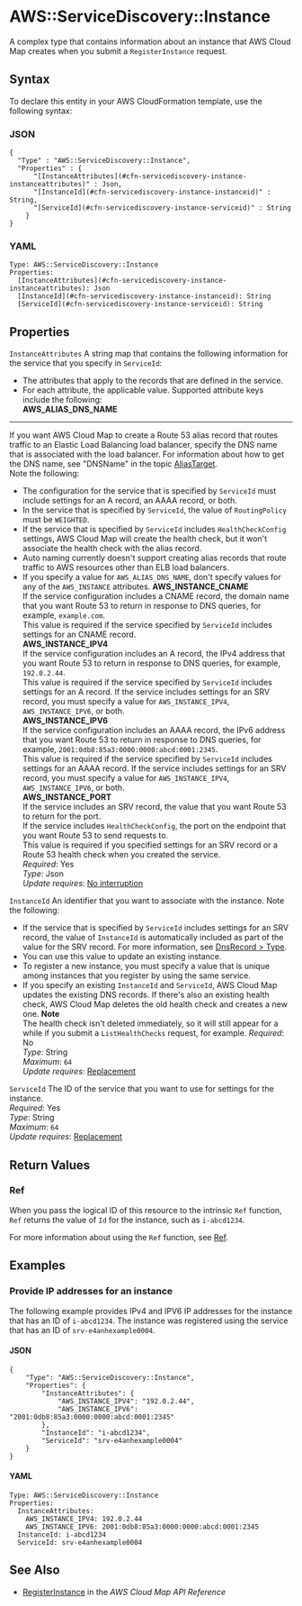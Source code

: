 # AWS::ServiceDiscovery::Instance<a name="aws-resource-servicediscovery-instance"></a>

A complex type that contains information about an instance that AWS Cloud Map creates when you submit a `RegisterInstance` request\.

## Syntax<a name="aws-resource-servicediscovery-instance-syntax"></a>

To declare this entity in your AWS CloudFormation template, use the following syntax:

### JSON<a name="aws-resource-servicediscovery-instance-syntax.json"></a>

```
{
  "Type" : "AWS::ServiceDiscovery::Instance",
  "Properties" : {
      "[InstanceAttributes](#cfn-servicediscovery-instance-instanceattributes)" : Json,
      "[InstanceId](#cfn-servicediscovery-instance-instanceid)" : String,
      "[ServiceId](#cfn-servicediscovery-instance-serviceid)" : String
    }
}
```

### YAML<a name="aws-resource-servicediscovery-instance-syntax.yaml"></a>

```
Type: AWS::ServiceDiscovery::Instance
Properties: 
  [InstanceAttributes](#cfn-servicediscovery-instance-instanceattributes): Json
  [InstanceId](#cfn-servicediscovery-instance-instanceid): String
  [ServiceId](#cfn-servicediscovery-instance-serviceid): String
```

## Properties<a name="aws-resource-servicediscovery-instance-properties"></a>

`InstanceAttributes`  <a name="cfn-servicediscovery-instance-instanceattributes"></a>
A string map that contains the following information for the service that you specify in `ServiceId`:  
+ The attributes that apply to the records that are defined in the service\. 
+ For each attribute, the applicable value\.
Supported attribute keys include the following:  
 **AWS\_ALIAS\_DNS\_NAME**   
 ****   
If you want AWS Cloud Map to create a Route 53 alias record that routes traffic to an Elastic Load Balancing load balancer, specify the DNS name that is associated with the load balancer\. For information about how to get the DNS name, see "DNSName" in the topic [AliasTarget](https://docs.aws.amazon.com/Route53/latest/APIReference/API_AliasTarget.html)\.  
Note the following:  
+ The configuration for the service that is specified by `ServiceId` must include settings for an A record, an AAAA record, or both\.
+ In the service that is specified by `ServiceId`, the value of `RoutingPolicy` must be `WEIGHTED`\.
+ If the service that is specified by `ServiceId` includes `HealthCheckConfig` settings, AWS Cloud Map will create the health check, but it won't associate the health check with the alias record\.
+ Auto naming currently doesn't support creating alias records that route traffic to AWS resources other than ELB load balancers\.
+ If you specify a value for `AWS_ALIAS_DNS_NAME`, don't specify values for any of the `AWS_INSTANCE` attributes\.
 **AWS\_INSTANCE\_CNAME**   
If the service configuration includes a CNAME record, the domain name that you want Route 53 to return in response to DNS queries, for example, `example.com`\.  
This value is required if the service specified by `ServiceId` includes settings for an CNAME record\.  
 **AWS\_INSTANCE\_IPV4**   
If the service configuration includes an A record, the IPv4 address that you want Route 53 to return in response to DNS queries, for example, `192.0.2.44`\.  
This value is required if the service specified by `ServiceId` includes settings for an A record\. If the service includes settings for an SRV record, you must specify a value for `AWS_INSTANCE_IPV4`, `AWS_INSTANCE_IPV6`, or both\.  
 **AWS\_INSTANCE\_IPV6**   
If the service configuration includes an AAAA record, the IPv6 address that you want Route 53 to return in response to DNS queries, for example, `2001:0db8:85a3:0000:0000:abcd:0001:2345`\.  
This value is required if the service specified by `ServiceId` includes settings for an AAAA record\. If the service includes settings for an SRV record, you must specify a value for `AWS_INSTANCE_IPV4`, `AWS_INSTANCE_IPV6`, or both\.  
 **AWS\_INSTANCE\_PORT**   
If the service includes an SRV record, the value that you want Route 53 to return for the port\.  
If the service includes `HealthCheckConfig`, the port on the endpoint that you want Route 53 to send requests to\.   
This value is required if you specified settings for an SRV record or a Route 53 health check when you created the service\.  
*Required*: Yes  
*Type*: Json  
*Update requires*: [No interruption](https://docs.aws.amazon.com/AWSCloudFormation/latest/UserGuide/using-cfn-updating-stacks-update-behaviors.html#update-no-interrupt)

`InstanceId`  <a name="cfn-servicediscovery-instance-instanceid"></a>
An identifier that you want to associate with the instance\. Note the following:  
+ If the service that is specified by `ServiceId` includes settings for an SRV record, the value of `InstanceId` is automatically included as part of the value for the SRV record\. For more information, see [DnsRecord > Type](https://docs.aws.amazon.com/cloud-map/latest/api/API_DnsRecord.html#cloudmap-Type-DnsRecord-Type)\.
+ You can use this value to update an existing instance\.
+ To register a new instance, you must specify a value that is unique among instances that you register by using the same service\. 
+ If you specify an existing `InstanceId` and `ServiceId`, AWS Cloud Map updates the existing DNS records\. If there's also an existing health check, AWS Cloud Map deletes the old health check and creates a new one\. 
**Note**  
The health check isn't deleted immediately, so it will still appear for a while if you submit a `ListHealthChecks` request, for example\.
*Required*: No  
*Type*: String  
*Maximum*: `64`  
*Update requires*: [Replacement](https://docs.aws.amazon.com/AWSCloudFormation/latest/UserGuide/using-cfn-updating-stacks-update-behaviors.html#update-replacement)

`ServiceId`  <a name="cfn-servicediscovery-instance-serviceid"></a>
The ID of the service that you want to use for settings for the instance\.  
*Required*: Yes  
*Type*: String  
*Maximum*: `64`  
*Update requires*: [Replacement](https://docs.aws.amazon.com/AWSCloudFormation/latest/UserGuide/using-cfn-updating-stacks-update-behaviors.html#update-replacement)

## Return Values<a name="aws-resource-servicediscovery-instance-return-values"></a>

### Ref<a name="aws-resource-servicediscovery-instance-return-values-ref"></a>

When you pass the logical ID of this resource to the intrinsic `Ref` function, `Ref` returns the value of `Id` for the instance, such as `i-abcd1234`\.

For more information about using the `Ref` function, see [Ref](https://docs.aws.amazon.com/AWSCloudFormation/latest/UserGuide/intrinsic-function-reference-ref.html)\.

## Examples<a name="aws-resource-servicediscovery-instance--examples"></a>

### Provide IP addresses for an instance<a name="aws-resource-servicediscovery-instance--examples--Provide_IP_addresses_for_an_instance"></a>

The following example provides IPv4 and IPV6 IP addresses for the instance that has an ID of `i-abcd1234`\. The instance was registered using the service that has an ID of `srv-e4anhexample0004`\.

#### JSON<a name="aws-resource-servicediscovery-instance--examples--Provide_IP_addresses_for_an_instance--json"></a>

```
{
    "Type": "AWS::ServiceDiscovery::Instance",
    "Properties": {
        "InstanceAttributes": {
            "AWS_INSTANCE_IPV4": "192.0.2.44",
            "AWS_INSTANCE_IPV6": "2001:0db8:85a3:0000:0000:abcd:0001:2345"
        },
        "InstanceId": "i-abcd1234",
        "ServiceId": "srv-e4anhexample0004"
    }
}
```

#### YAML<a name="aws-resource-servicediscovery-instance--examples--Provide_IP_addresses_for_an_instance--yaml"></a>

```
Type: AWS::ServiceDiscovery::Instance
Properties:
  InstanceAttributes:
    AWS_INSTANCE_IPV4: 192.0.2.44
    AWS_INSTANCE_IPV6: 2001:0db8:85a3:0000:0000:abcd:0001:2345
  InstanceId: i-abcd1234
  ServiceId: srv-e4anhexample0004
```

## See Also<a name="aws-resource-servicediscovery-instance--seealso"></a>
+  [RegisterInstance](https://docs.aws.amazon.com/cloud-map/latest/api/API_RegisterInstance.html) in the *AWS Cloud Map API Reference* 
